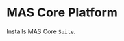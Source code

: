 MAS Core Platform
===============================================================================
Installs MAS Core `Suite`.
